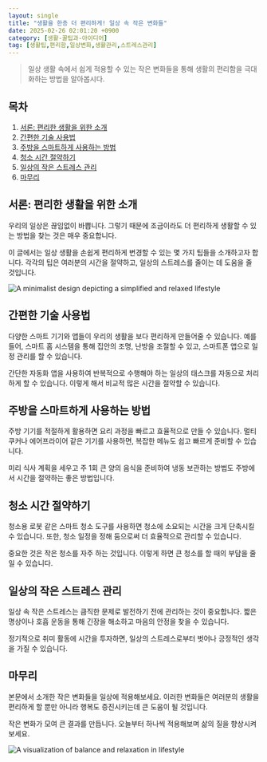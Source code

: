 ```yaml
---
layout: single
title: "생활을 한층 더 편리하게! 일상 속 작은 변화들"
date: 2025-02-26 02:01:20 +0900
category: [생활-꿀팁과-아이디어]
tag: [생활팁,편리함,일상변화,생활관리,스트레스관리]
---
```

  
> 일상 생활 속에서 쉽게 적용할 수 있는 작은 변화들을 통해 생활의 편리함을 극대화하는 방법을 알아봅시다.

## 목차
1. [서론: 편리한 생활을 위한 소개](#서론-편리한-생활을-위한-소개)
2. [간편한 기술 사용법](#간편한-기술-사용법)
3. [주방을 스마트하게 사용하는 방법](#주방을-스마트하게-사용하는-방법)
4. [청소 시간 절약하기](#청소-시간-절약하기)
5. [일상의 작은 스트레스 관리](#일상의-작은-스트레스-관리)
6. [마무리](#마무리)

## 서론: 편리한 생활을 위한 소개

우리의 일상은 끊임없이 바쁩니다. 그렇기 때문에 조금이라도 더 편리하게 생활할 수 있는 방법을 찾는 것은 매우 중요합니다.


이 글에서는 일상 생활을 손쉽게 편리하게 변경할 수 있는 몇 가지 팁들을 소개하고자 합니다. 각각의 팁은 여러분의 시간을 절약하고, 일상의 스트레스를 줄이는 데 도움을 줄 것입니다.


![A minimalist design depicting a simplified and relaxed lifestyle](undefined)



## 간편한 기술 사용법

다양한 스마트 기기와 앱들이 우리의 생활을 보다 편리하게 만들어줄 수 있습니다. 예를 들어, 스마트 홈 시스템을 통해 집안의 조명, 난방을 조절할 수 있고, 스마트폰 앱으로 일정 관리를 할 수 있습니다.


간단한 자동화 앱을 사용하여 반복적으로 수행해야 하는 일상의 태스크를 자동으로 처리하게 할 수 있습니다. 이렇게 해서 비교적 많은 시간을 절약할 수 있습니다.



## 주방을 스마트하게 사용하는 방법

주방 기기를 적절하게 활용하면 요리 과정을 빠르고 효율적으로 만들 수 있습니다. 멀티쿠커나 에어프라이어 같은 기기를 사용하면, 복잡한 메뉴도 쉽고 빠르게 준비할 수 있습니다.


미리 식사 계획을 세우고 주 1회 큰 양의 음식을 준비하여 냉동 보관하는 방법도 주방에서 시간을 절약하는 좋은 방법입니다.



## 청소 시간 절약하기

청소용 로봇 같은 스마트 청소 도구를 사용하면 청소에 소요되는 시간을 크게 단축시킬 수 있습니다. 또한, 청소 일정을 정해 둠으로써 더 효율적으로 관리할 수 있습니다.


중요한 것은 작은 청소를 자주 하는 것입니다. 이렇게 하면 큰 청소를 할 때의 부담을 줄일 수 있습니다.



## 일상의 작은 스트레스 관리

일상 속 작은 스트레스는 큼직한 문제로 발전하기 전에 관리하는 것이 중요합니다. 짧은 명상이나 호흡 운동을 통해 긴장을 해소하고 마음의 안정을 찾을 수 있습니다.


정기적으로 취미 활동에 시간을 투자하면, 일상의 스트레스로부터 벗어나 긍정적인 생각을 가질 수 있습니다.



## 마무리

본문에서 소개한 작은 변화들을 일상에 적용해보세요. 이러한 변화들은 여러분의 생활을 편리하게 할 뿐만 아니라 행복도 증진시키는데 큰 도움이 될 것입니다.


작은 변화가 모여 큰 결과를 만듭니다. 오늘부터 하나씩 적용해보며 삶의 질을 향상시켜 보세요.


![A visualization of balance and relaxation in lifestyle](undefined)

